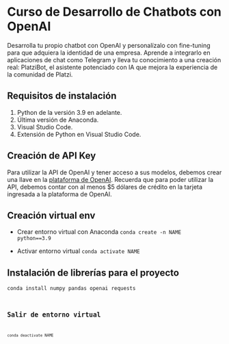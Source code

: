 # Curso de Desarrollo de Chatbots con OpenAI

Desarrolla tu propio chatbot con OpenAI y personalízalo con fine-tuning para que adquiera la identidad de una empresa. Aprende a integrarlo en aplicaciones de chat como Telegram y lleva tu conocimiento a una creación real: PlatziBot, el asistente potenciado con IA que mejora la experiencia de la comunidad de Platzi.

## Requisitos de instalación
 1. Python de la versión 3.9 en adelante.
 2. Última versión de Anaconda.
 3. Visual Studio Code.
 4. Extensión de Python en Visual Studio Code.

## Creación de API Key
Para utilizar la API de OpenAI y tener acceso a sus modelos, debemos crear una llave en la [plataforma de OpenAI](https://platform.openai.com/account/api-keys). Recuerda que para poder utilizar la API, debemos contar con al menos $5 dólares de crédito en la tarjeta ingresada a la plataforma de OpenAI.

## Creación virtual env
- Crear entorno virtual con Anaconda
<code>conda create -n NAME python==3.9</code>

- Activar entorno virtual
<code>conda activate NAME</code>


## Instalación de librerías para el proyecto
<code>conda install numpy pandas openai requests<code>

## Salir de entorno virtual
<code>conda deactivate NAME</code>
